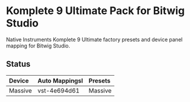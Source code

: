 Komplete 9 Ultimate Pack for Bitwig Studio
================

Native Instruments Komplete 9 Ultimate factory presets and device panel mapping for Bitwig Studio.

## Status

Device|Auto Mappingsl|Presets
:-----|:---------------|:--------
Massive|vst-4e694d61|Massive
